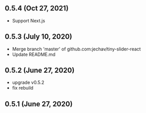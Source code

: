 ## 0.5.4 (Oct 27, 2021)
  - Support Next.js

## 0.5.3 (July 10, 2020)
  - Merge branch 'master' of github.com:jechav/tiny-slider-react
  - Update README.md

## 0.5.2 (June 27, 2020)
  - upgrade v0.5.2
  - fix rebuild

## 0.5.1 (June 27, 2020)



